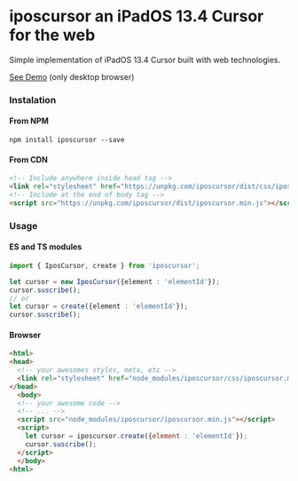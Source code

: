 # iposcursor an iPadOS 13.4 Cursor for the web

Simple implementation of iPadOS 13.4 Cursor built with web technologies.

[See Demo](https://codepen.io/josesaranda/pen/oNjEWwb) (only  desktop browser)

### Instalation

#### From NPM

```shell
npm install iposcursor --save
```

#### From CDN

```html
<!-- Include anywhere inside head tag -->
<link rel="stylesheet" href="https://unpkg.com/iposcursor/dist/css/iposcursor.min.css">
<!-- Include at the end of body tag -->
<script src="https://unpkg.com/iposcursor/dist/iposcursor.min.js"></script>
```

### Usage

#### ES and TS modules

```typescript
import { IposCursor, create } from 'iposcursor';

let cursor = new IposCursor({element : 'elementId'});
cursor.suscribe();
// or
let cursor = create({element : 'elementId'});
cursor.suscribe();
```

#### Browser

```html
<html>
<head>
  <!-- your awesomes styles, meta, etc -->
  <link rel="stylesheet" href="node_modules/iposcursor/css/iposcursor.min.css">
</head>
  <body>
  <!-- your awesome code -->
  <!-- ... -->
  <script src="node_modules/iposcursor/iposcursor.min.js"></script>
  <script>
    let cursor = iposcursor.create({element : 'elementId'});
    cursor.suscribe();
  </script>
  </body>
<html>
```
